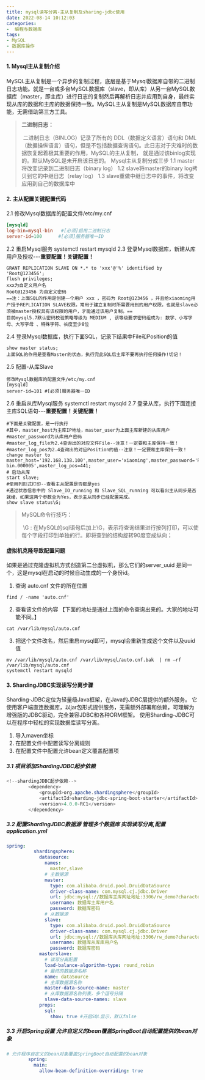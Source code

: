 ```yaml
---
title: mysql读写分离-主从复制及sharing-jdbc使用
date: 2022-08-14 10:12:03
categories:
-  编程与数据库
tags:
- MySQL
- 数据库操作
---
```

#### 1. Mysql主从复制介绍
MySQL主从复制是一个异步的复制过程，底层是基于Mysql数据库自带的二进制日志功能。就是一台或多台MySQL数据库（slave，即从库）从另一台MySQL数据库（master，即主库）进行日志的复制然后再解析日志并应用到自身，最终实现从库的数据和主库的数据保持一致。MySQL主从复制是MySQL数据库自带功能，无需借助第三方工具。
> **二进制日志：** 
>
> ​	二进制日志（BINLOG）记录了所有的 DDL（数据定义语言）语句和 DML（数据操纵语言）语句，但是不包括数据查询语句。此日志对于灾难时的数据恢复起着极其重要的作用，MySQL的主从复制， 就是通过该binlog实现的。默认MySQL是未开启该日志的。
Mysql主从复制分成三步
1.1 master将改变记录到二进制日志（binary log）
1.2 slave将master的binary log拷贝到它的中继日志（relay log）
1.3 slave重做中继日志中的事件，将改变应用到自己的数据库中

#### 2. 主从配置关键配置代码
2.1 修改Mysql数据库的配置文件/etc/my.cnf
```cnf
[mysqld]
log-bin=mysql-bin   #[必须]启用二进制日志
server-id=100      #[必须]服务器唯一ID

```
2.2 重启Mysql服务
systemctl restart mysqld
2.3 登录Mysql数据库，新建从库用户及授权---**重要配置！关键配置！**

```mysql
GRANT REPLICATION SLAVE ON *.* to 'xxx'@'%' identified by 'Root@123456';
flush privileges;
xxx为自定义用户名 
Root@123456 为自定义密码
==注：上面SQL的作用是创建一个用户 xxx ，密码为 Root@123456 ，并且给xiaoming用户授予REPLICATION SLAVE权限。常用于建立复制时所需要用到的用户权限，也就是slave必须被master授权具有该权限的用户，才能通过该用户复制。==
目前mysql5.7默认密码校验策略等级为 MEDIUM , 该等级要求密码组成为: 数字、小写字母、大写字母 、特殊字符、长度至少8位
```
2.4 登录Mysql数据库，执行下面SQL，记录下结果中File和Position的值
```mysql
show master status;
上面SQL的作用是查看Master的状态，执行完此SQL后主库不要再执行任何操作!切记！
```
2.5 配置-从库Slave
```mysql
修改Mysql数据库的配置文件/etc/my.cnf
[mysqld]
server-id=101 #[必须]服务器唯一ID
```
2.6 重启从库Mysql服务
systemctl restart mysqld
2.7 登录从库，执行下面连接主库SQL语句---**重要配置！关键配置！**
```mysql
#下面是关键配置，是一行执行
#其中，master_host为主库IP地址，master_user为上面主库新建的从库用户
#master_password为从库用户密码
#master_log_file为2.4查询出的对应文件File--注意！一定要和主库保持一致！
#master_log_pos为2.4查询出的对应Position的值--注意！一定要和主库保持一致！
change master to master_host='192.168.138.100',master_user='xiaoming',master_password='Root@123456',master_log_file='mysql-bin.000005',master_log_pos=441;
# 启动从库
start slave;
#使用列形式打印--查看主从配置是否都是yes
#通过状态信息中的 Slave_IO_running 和 Slave_SQL_running 可以看出主从同步是否就绪，如果这两个参数全为Yes，表示主从同步已经配置完成。
show slave status\G;   
```
> MySQL命令行技巧： 
>
> ​	\G : 在MySQL的sql语句后加上\G，表示将查询结果进行按列打印，可以使每个字段打印到单独的行。即将查到的结构旋转90度变成纵向；

#### 虚拟机克隆导致配置问题
如果是通过克隆虚拟机方式创造第二台虚拟机，那么它们的server_uuid 是同一个，这是mysql在启动的时候自动生成的一个身份id。
1. 查询 auto.cnf 文件的所在位置
```
find / -name 'auto.cnf'
```
2. 查看该文件的内容 【下面的地址是通过上面的命令查询出来的。大家的地址可能不同。】
```
cat /var/lib/mysql/auto.cnf
```
3. 把这个文件改名，然后重启mysql即可，mysql会重新生成这个文件以及uuid值
```
mv /var/lib/mysql/auto.cnf /var/lib/mysql/auto.cnf.bak  | rm –rf /var/lib/mysql/auto.cnf
systemctl restart mysqld
```
#### 3.  ShardingJDBC实现读写分离步骤
Sharding-JDBC定位为轻量级Java框架，在Java的JDBC层提供的额外服务。 它使用客户端直连数据库，以jar包形式提供服务，无需额外部署和依赖，可理解为增强版的JDBC驱动，完全兼容JDBC和各种ORM框架。
使用Sharding-JDBC可以在程序中轻松的实现数据库读写分离。
1. 导入maven坐标
2. 在配置文件中配置读写分离规则
3. 在配置文件中配置允许bean定义覆盖配置项
##### 3.1 项目添加ShardingJDBC起步依赖
```java
<!--shardingJDBC起步依赖-->
        <dependency>
            <groupId>org.apache.shardingsphere</groupId>
            <artifactId>sharding-jdbc-spring-boot-starter</artifactId>
            <version>4.0.0-RC1</version>
        </dependency>
```
##### 3.2  配置ShardingJDBC数据源 管理多个数据库 实现读写分离,配置application.yml
```yml
spring:
		  shardingsphere:
			datasource:
			  names:
				master,slave
			  # 主数据源
			  master:
				type: com.alibaba.druid.pool.DruidDataSource
				driver-class-name: com.mysql.cj.jdbc.Driver
				url: jdbc:mysql://数据库主库网址地址:3306/rw_demo?characterEncoding=utf-8
				username: 数据库主库用户名
				password: 数据库密码
			  # 从数据源
			  slave:
				type: com.alibaba.druid.pool.DruidDataSource
				driver-class-name: com.mysql.cj.jdbc.Driver
				url: jdbc:mysql://数据库从库网址地址:3306/rw_demo?characterEncoding=utf-8
				username: 数据库从库库用户名
				password: 数据库密码
			masterslave:
			  # 读写分离配置
			  load-balance-algorithm-type: round_robin
			  # 最终的数据源名称
			  name: dataSource
			  # 主库数据源名称
			  master-data-source-name: master
			  # 从库数据源名称列表，多个逗号分隔
			  slave-data-source-names: slave
			props:
			  sql:
				show: true #开启SQL显示，默认false
```
##### 3.3 开启Spring设置 允许自定义的bean覆盖SpringBoot自动配置提供的bean对象
```yml
# 允许程序自定义的bean对象覆盖SpringBoot自动配置的bean对象
		spring:
		  main:
			allow-bean-definition-overriding: true
```